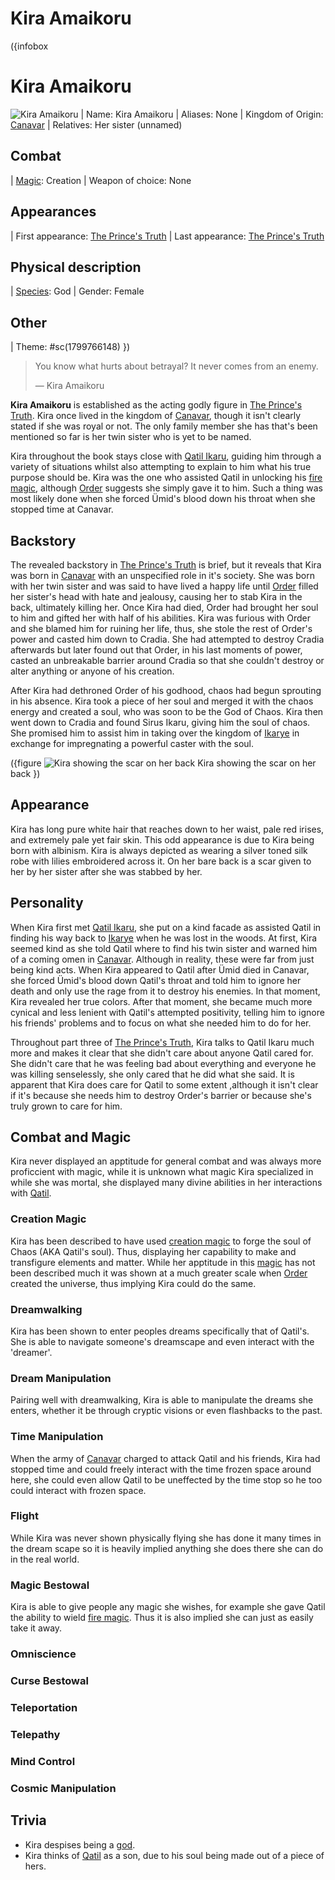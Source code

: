 # Kira Amaikoru

({infobox
# Kira Amaikoru
![Kira Amaikoru](backend/images/kira-amaikoru-1.png)
| Name: Kira Amaikoru
| Aliases: None
| Kingdom of Origin: [Canavar](?entry=canavar)
| Relatives: Her sister (unnamed)
## Combat
| [Magic](?entry=magic): Creation
| Weapon of choice: None
## Appearances
| First appearance: [The Prince's Truth](?entry=the-prince's-truth)
| Last appearance: [The Prince's Truth](?entry=the-prince's-truth)
## Physical description
| [Species](?entry=species): God
| Gender: Female
## Other
| Theme: #sc(1799766148)
})

> You know what hurts about betrayal? It never comes from an enemy.
>
> ― Kira Amaikoru

**Kira Amaikoru** is established as the acting godly figure in [The Prince's Truth](?entry=the-prince's-truth). Kira once lived in the kingdom of [Canavar](?entry=canavar), though it isn't clearly stated if she was royal or not. The only family member she has that's been mentioned so far is her twin sister who is yet to be named.

Kira throughout the book stays close with [Qatil Ikaru](?entry=qatil-ikaru), guiding him through a variety of situations whilst also attempting to explain to him what his true purpose should be. Kira was the one who assisted Qatil in unlocking his [fire magic](?entry=magic#divine-magic), although [Order](?entry=order) suggests she simply gave it to him. Such a thing was most likely done when she forced Ümid's blood down his throat when she stopped time at Canavar.

## Backstory

The revealed backstory in [The Prince's Truth](?entry=the-prince's-truth) is brief, but it reveals that Kira was born in [Canavar](?entry=canavar) with an unspecified role in it's society. She was born with her twin sister and was said to have lived a happy life until [Order](?entry=order) filled her sister's head with hate and jealousy, causing her to stab Kira in the back, ultimately killing her. Once Kira had died, Order had brought her soul to him and gifted her with half of his abilities. Kira was furious with Order and she blamed him for ruining her life, thus, she stole the rest of Order's power and casted him down to Cradia. She had attempted to destroy Cradia afterwards but later found out that Order, in his last moments of power, casted an unbreakable barrier around Cradia so that she couldn't destroy or alter anything or anyone of his creation.

After Kira had dethroned Order of his godhood, chaos had begun sprouting in his absence. Kira took a piece of her soul and merged it with the chaos energy and created a soul, who was soon to be the God of Chaos. Kira then went down to Cradia and found Sirus Ikaru, giving him the soul of chaos. She promised him to assist him in taking over the kingdom of [Ikarye](?entry=ikarye) in exchange for impregnating a powerful caster with the soul.

({figure
![Kira showing the scar on her back](backend/images/kira-amaikoru-2.png)
Kira showing the scar on her back
})

## Appearance

Kira has long pure white hair that reaches down to her waist, pale red irises, and extremely pale yet fair skin. This odd appearance is due to Kira being born with albinism. Kira is always depicted as wearing a silver toned silk robe with lilies embroidered across it. On her bare back is a scar given to her by her sister after she was stabbed by her.

## Personality

When Kira first met [Qatil Ikaru](?entry=qatil-ikaru), she put on a kind facade as assisted Qatil in finding his way back to [Ikarye](?entry=ikarye) when he was lost in the woods. At first, Kira seemed kind as she told Qatil where to find his twin sister and warned him of a coming omen in [Canavar](?entry=canavar). Although in reality, these were far from just being kind acts. When Kira appeared to Qatil after Ümid died in Canavar, she forced Ümid's blood down Qatil's throat and told him to ignore her death and only use the rage from it to destroy his enemies. In that moment, Kira revealed her true colors. After that moment, she became much more cynical and less lenient with Qatil's attempted positivity, telling him to ignore his friends' problems and to focus on what she needed him to do for her.

Throughout part three of [The Prince's Truth](?entry=the-prince's-truth), Kira talks to Qatil Ikaru much more and makes it clear that she didn't care about anyone Qatil cared for. She didn't care that he was feeling bad about everything and everyone he was killing senselessly, she only cared that he did what she said. It is apparent that Kira does care for Qatil to some extent ,although it isn't clear if it's because she needs him to destroy Order's barrier or because she's truly grown to care for him.

## Combat and Magic

Kira never displayed an apptitude for general combat and was always more proficcient with magic, while it is unknown what magic Kira specialized in while she was mortal, she displayed many divine abilities in her interactions with [Qatil](?entry=qatil-ikaru).

### Creation Magic

Kira has been described to have used [creation magic](?entry=magic#divine-magic) to forge the soul of Chaos (AKA Qatil's soul). Thus, displaying her capability to make and transfigure elements and matter. While her apptitude in this [magic](?entry=magic) has not been described much it was shown at a much greater scale when [Order](?entry=order) created the universe, thus implying Kira could do the same.

### Dreamwalking

Kira has been shown to enter peoples dreams specifically that of Qatil's. She is able to navigate someone's dreamscape and even interact with the 'dreamer'.

### Dream Manipulation

Pairing well with dreamwalking, Kira is able to manipulate the dreams she enters, whether it be through cryptic visions or even flashbacks to the past.

### Time Manipulation

When the army of [Canavar](?entry=canavar) charged to attack Qatil and his friends, Kira had stopped time and could freely interact with the time frozen space around here, she could even allow Qatil to be uneffected by the time stop so he too could interact with frozen space.

### Flight

While Kira was never shown physically flying she has done it many times in the dream scape so it is heavily implied anything she does there she can do in the real world.

### Magic Bestowal

Kira is able to give people any magic she wishes, for example she gave Qatil the ability to wield [fire magic](?entry=magic#divine-magic). Thus it is also implied she can just as easily take it away.

### Omniscience

### Curse Bestowal

### Teleportation

### Telepathy

### Mind Control

### Cosmic Manipulation

## Trivia

* Kira despises being a [god](?entry=species).
* Kira thinks of [Qatil](?entry=qatil-ikaru) as a son, due to his soul being made out of a piece of hers.
